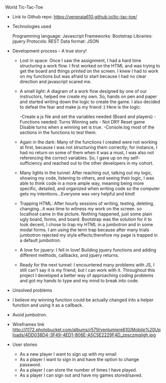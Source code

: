 
 World Tic-Tac-Toe

- Link to Github repo: https://yenpraja610.github.io/tic-tac-toe/

- Technologies used

  Programming language: Javascript
  Frameworks: Bootstrap
  Libraries: jquery
  Protocols: REST
  Data format: JSON

- Development process - A true story!

  - Lost in space: Once I saw the assignment, I had a hard time structuring a work flow. I first worked on the HTML and was trying to get the board and things printed on the screen. I knew I had to work on my functions but was afraid to start because I had no clear direction and javascript scared me.

  - A small light: A diagram of a work flow designed by one of our instructors, helped me create my own. So, hands on pen and paper and started writing down the logic to create the game. I also decided to defeat the fear and make js my friend :)
  Here is the logic:

      -Create a js file and set the variables needed (Board and players)
      -Functions needed: Turns
                         Winning sets - Not DRY
                         Reset game
                         Disable turns when a winning set is true.
      -Console.log most of the sections in the functions to test them.

  - Again in the dark: Many of the functions I created were not working at first, because I was not structuring them correctly; for instance, I had no return on some of them when it was a must, I was also not referencing the correct variables. So, I gave up on my self-sufficiency and reached out to the other developers in my cohort.

  - Many lights in the tunnel: After reaching out, talking out my logic, showing my code, listening to others, and seeing their logic, I was able to think code in a more ample way, meaning being more specific, detailed, and organized when writing code so the computer gets my intentions...Everyone was very helpful and kind!

  - Trapping HTML: After hourly sessions of writing, testing, deleting, changing...it was time to witness my work on the screen. so localhost came in the picture. Nothing happened, just some plain ugly board, forms, and board. Bootstrap was the solution for it to look decent, I chose to trap my HTML in a jumbotron and in some modal forms. I am using the term trap because after many trials jumbotron rejected my style effects;therefore my page is trapped in a default jumbotron.

  - A love for jquery: I fell in love! Building jquery functions and adding different methods, callbacks, and jquery returns.

  - Ready for the next tunnel: I encountered many problems with JS, I still can't say it is my friend, but I can work with it. Throughout this project I developed a better way of approaching coding problems and got my hands to type and my mind to break into code.


- Unsolved problems

- I believe my winning function could be actually changed into a helper function and using it as a callback.
- Avoid jumbotron.


- Wireframes link
http://i1172.photobucket.com/albums/r579/yenlumiere610/Mobile%20Uploads/4DD038D4-3F49-4ED1-806E-A5C5E2229F4D_zpsczmqiigh.jpg

- User stories

  - As a new player I want to sign up with my email
  - As a player I want to sign in and have the option to change password.
  - As a player I can store the number of times I have played.
  - As a player I can sign out and have my games stored/saved.
